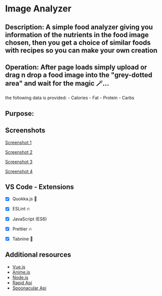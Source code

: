 # Image Analyzer

## Description: A simple food analyzer giving you information of the nutrients in the food image chosen, then you get a choice of similar foods with recipes so you can make your own creation


## Operation: After page loads simply upload or drag n drop a food image into the "grey-dotted area" and wait for the magic 🪄...
the following data is provided:
                                - Calories
                                - Fat
                                - Protein
                                - Carbs

## Purpose:

## Screenshots

[Screenshot 1](https://user-images.githubusercontent.com/125808990/233476581-2fd1476a-492d-4a55-b869-158e9eb88f32.png)

[Screenshot 2](https://user-images.githubusercontent.com/125808990/233476678-512850dd-349b-467a-a749-eee76037daa4.png)

[Screenshot 3](https://user-images.githubusercontent.com/125808990/233476788-7c991ffe-a123-4ea6-8d14-f1abec9d4686.png)

[Screenshot 4](https://user-images.githubusercontent.com/125808990/233476870-70b16c82-2c8e-41a4-8d27-03fd79f961e3.png)


## VS Code - Extensions

- [x] Quokka.js 🤖
- [x] ESLint 🔥
- [x] JavaScript (ES6) 
- [x] Prettier 🔥
- [x] Tabnine 🤖


## Additional resources

- [Vue.js](https://vuejs.org/)
- [Anime.js](https://animejs.com/)
- [Node.js](https://nodejs.org/api/synopsis.html)
- [Rapid Api](https://rapidapi.com/)
- [Spoonacular Api](https://rapidapi.com/spoonacular/api/recipe-food-nutrition/)
